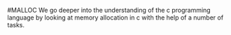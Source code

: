 #MALLOC
We go deeper into the understanding of the c programming language by looking at memory allocation in c with the help of a number of tasks.
